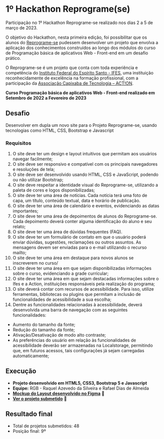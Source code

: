 # 1º Hackathon Reprograme(se)
Participação no 1º Hackathon Reprograme-se realizado nos dias 2 a 5 de março de 2023.

O objetivo do Hackathon, nesta primeira edição, foi possibilitar que os alunos do
[Reprograme-se](https://reprograme-se.org.br/) pudessem desenvolver um projeto que envolva a aplicação dos conhecimentos
construídos ao longo dos módulos do curso de Programação básica de aplicativos Web -
Front-end em um desafio prático.

O Reprograme-se  é um projeto que conta com toda experiência e competência do [Instituto Federal do Espírito Santo - IFES](https://www.ifes.edu.br/), uma instituição reconhecidamente de excelência na formação profissional, com  a participação da [Associação Capixaba de Tecnologia – ACT!ON](https://action.org.es/). 

**Curso Programação básica de aplicativos Web - Front-end realizado em Setembro de 2022 a Fevereiro de 2023**

## Desafio

Desenvolver em dupla um novo site para o Projeto Reprograme-se, usando tecnologias como HTML, CSS, Bootstrap e Javascript

### Requisitos

1. O site deve ter um design e layout intuitivos que permitam aos usuários navegar facilmente;
2. O site deve ser responsivo e compatível com os principais navegadores e resoluções de tela;
3. O site deve ser desenvolvido usando HTML, CSS e JavaScript, podendo ou não utilizar Bootstrap;
4. O site deve respeitar a identidade visual do Reprograme-se, utilizando a paleta de cores e logos disponibilizadas;
5. O site deve ter uma área de notícias. Cada notícia terá uma foto de capa, um título, conteúdo textual, data e horário de publicação. 
6. O site deve ter uma área de calendário e eventos, evidenciando as datas importantes;
7. O site deve ter uma área de depoimentos de alunos do Reprograme-se. Cada depoimento deverá conter alguma identificação do aluno e seu relato;
8. O site deve ter uma área de dúvidas frequentes (FAQ).
9. O site deve ter um formulário de contato em que o usuário poderá enviar dúvidas, sugestões, reclamações ou outros assuntos. As mensagens devem ser enviadas para o e-mail utilizando o recurso mailto;
10. O site deve ter uma área em destaque para novos alunos se inscreverem no curso/
11. O site deve ter uma área em que sejam disponibilizadas informações sobre o curso, evidenciando a grade currícular;
12. O site deve ter uma área em que sejam destacadas informações sobre o Ifes e a Action, instituições responsáveis pela realização do programa;
13. O site deverá contar com recursos de acessibilidade. Para isso, utilize ferramentas, bibliotecas ou plugins que permitam a inclusão de funcionalidades de acessibilidade a sua escolha;
14. Dentre as funcionalidades relacionadas à acessibilidade, deverá desenvolvida uma barra de navegação com as seguintes funcionalidades:
* Aumento do tamanho da fonte;
* Redução do tamanho da fonte;
* Ativação/Desativação de modo alto contraste;
* As preferências do usuário em relação às funcionalidades de acessibilidade deverão ser armazenadas na Localstorage, permitindo que, em futuros acessos, tais configurações já sejam carregadas automaticamente;

## Execução

* **Projeto desenvolvido em HTML5, CSS3, Bootstrap 5 e Javascript**
* **Equipe:** RGB - Raquel Azevedo da Silveira e Rafael Dias de Almeida
* **[Mockup do Layout desenvolvido no Figma](https://www.figma.com/file/R8hQB55UoeE3Iu1kAjKL3v/reprograme-se?node-id=0%3A1&t=KwV3cIG8ujinCgIU-1)** 	:link:
* **[Ver o projeto submetido](https://reprogramese.rafaeldalmeida.repl.co/)** :link:

## Resultado final

* Total de projetos submetidos: 48
* Posição final: 9º
